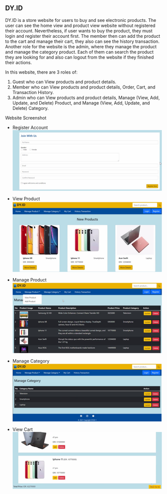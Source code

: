 ## DY.ID
DY.ID is a store website for users to buy and see electronic products. The user can see the home view and product view website without registered their account. Nevertheless, if user wants to buy the product, they must login and register their account first. The member then can add the product to the cart and manage their cart, they also can see the history transaction. Another role for the website is the admin, where they manage the product and manage the category product. Each of them can search the product they are looking for and also can logout from the website if they finished their actions.

In this website, there are 3 roles of:
1) Guest who can View products and product details.
2) Member who can View products and product details, Order, Cart, and Transaction History.
3) Admin who can View products and product details, Manage (View, Add, Update, and Delete) Product, and Manage (View, Add, Update, and Delete) Category.

Website Screenshot
- Register Account
![1](https://github.com/vanessagiovani/dump/blob/main/Register.jpg)

- View Product
![2](https://github.com/vanessagiovani/dump/blob/main/View%20Product.jpg)

- Manage Product
![3](https://github.com/vanessagiovani/dump/blob/main/Manage%20Product.jpg)

- Manage Category
![4](https://github.com/vanessagiovani/dump/blob/main/Manage%20Category.jpg)

- View Cart
![5](https://github.com/vanessagiovani/dump/blob/main/Manage%20Cart.jpg)
